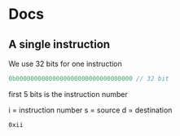 # Docs

## A single instruction

We use 32 bits for one instruction

```c
0b00000000000000000000000000000000 // 32 bit
```

first 5 bits is the instruction number

i = instruction number
s = source
d = destination

`0xii`
